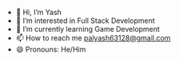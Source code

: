 - 👋 Hi, I’m Yash 
- 👀 I’m interested in Full Stack Development
- 🌱 I’m currently learning Game Development
- 📫 How to reach me palyash63128@gmail.com
- 😄 Pronouns: He/Him

<!---
yashpal55-dev/yashpal55-dev is a ✨ special ✨ repository because its `README.md` (this file) appears on your GitHub profile.
You can click the Preview link to take a look at your changes.
--->
